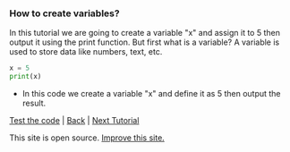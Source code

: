 ### How to create variables?

In this tutorial we are going to create a variable "x" and assign it to 5 then output it using the print function.
But first what is a variable?
A variable is used to store data like numbers, text, etc.
```python
x = 5
print(x)
```
* In this code we create a variable "x" and define it as 5 then output the result.

[Test the code](./editor.html) | <a href="index.html">Back</a> | <a href="tutorial2">Next Tutorial</a>
<p>This site is open source. <a href="https://github.com/pytutorials/pytutorials.github.io/tree/main">Improve this site.</a></p>
